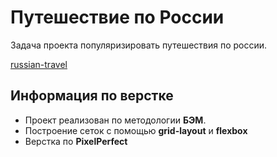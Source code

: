 # Путешествие по России
Задача проекта популяризировать путешествия по россии.

[russian-travel](https://milla201177.github.io/russian-travel-main/)

Информация по верстке
-
- Проект реализован по методологии **БЭМ**. 
- Построение сеток с помощью **grid-layout** и **flexbox**
- Верстка по **PixelPerfect**
